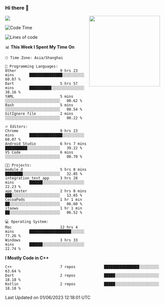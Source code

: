### Hi there 👋

![](https://metrics.lecoq.io/itaowu?template=classic&config.timezone=Asia%2FShanghai)
<img align='right' src="https://media.giphy.com/media/M9gbBd9nbDrOTu1Mqx/giphy.gif" width="230">

<!--START_SECTION:waka-->
![Code Time](http://img.shields.io/badge/Code%20Time-17%20hrs%2033%20mins-blue)

![Lines of code](https://img.shields.io/badge/From%20Hello%20World%20I%27ve%20Written-71.2%20thousand%20lines%20of%20code-blue)

📊 **This Week I Spent My Time On** 

```text
🕑︎ Time Zone: Asia/Shanghai

💬 Programming Languages: 
Other                    9 hrs 23 mins       ███████████████░░░░░░░░░░   60.07 % 
Dart                     5 hrs 57 mins       ██████████░░░░░░░░░░░░░░░   38.16 % 
YAML                     5 mins              ░░░░░░░░░░░░░░░░░░░░░░░░░   00.62 % 
Bash                     5 mins              ░░░░░░░░░░░░░░░░░░░░░░░░░   00.54 % 
GitIgnore file           2 mins              ░░░░░░░░░░░░░░░░░░░░░░░░░   00.22 % 

🔥 Editors: 
Chrome                   9 hrs 23 mins       ███████████████░░░░░░░░░░   60.07 % 
Android Studio           6 hrs 7 mins        ██████████░░░░░░░░░░░░░░░   39.22 % 
VS Code                  6 mins              ░░░░░░░░░░░░░░░░░░░░░░░░░   00.70 % 

🐱‍💻 Projects: 
module_d                 5 hrs 8 mins        ████████░░░░░░░░░░░░░░░░░   32.85 % 
integration_test_app     3 hrs 28 mins       ██████░░░░░░░░░░░░░░░░░░░   22.23 % 
app_tester               2 hrs 8 mins        ███░░░░░░░░░░░░░░░░░░░░░░   13.65 % 
CocoaPods                1 hr 1 min          ██░░░░░░░░░░░░░░░░░░░░░░░   06.60 % 
itaowu                   1 hr 1 min          ██░░░░░░░░░░░░░░░░░░░░░░░   06.52 % 

💻 Operating System: 
Mac                      12 hrs 4 mins       ███████████████████░░░░░░   77.26 % 
Windows                  3 hrs 33 mins       ██████░░░░░░░░░░░░░░░░░░░   22.74 % 
```

**I Mostly Code in C++** 

```text
C++                      7 repos             ████████████████░░░░░░░░░   63.64 % 
Dart                     2 repos             █████░░░░░░░░░░░░░░░░░░░░   18.18 % 
Kotlin                   2 repos             █████░░░░░░░░░░░░░░░░░░░░   18.18 % 
```




 Last Updated on 01/06/2023 12:18:01 UTC
<!--END_SECTION:waka-->

<!--
**itaowu/itaowu** is a ✨ _special_ ✨ repository because its `README.md` (this file) appears on your GitHub profile.

Here are some ideas to get you started:

- 🔭 I’m currently working on ...
- 🌱 I’m currently learning ...
- 👯 I’m looking to collaborate on ...
- 🤔 I’m looking for help with ...
- 💬 Ask me about ...
- 📫 How to reach me: ...
- 😄 Pronouns: ...
- ⚡ Fun fact: ...
-->
